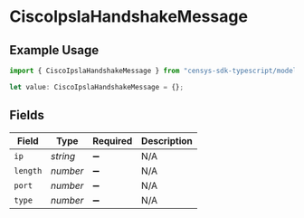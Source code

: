 # CiscoIpslaHandshakeMessage

## Example Usage

```typescript
import { CiscoIpslaHandshakeMessage } from "censys-sdk-typescript/models/components";

let value: CiscoIpslaHandshakeMessage = {};
```

## Fields

| Field              | Type               | Required           | Description        |
| ------------------ | ------------------ | ------------------ | ------------------ |
| `ip`               | *string*           | :heavy_minus_sign: | N/A                |
| `length`           | *number*           | :heavy_minus_sign: | N/A                |
| `port`             | *number*           | :heavy_minus_sign: | N/A                |
| `type`             | *number*           | :heavy_minus_sign: | N/A                |